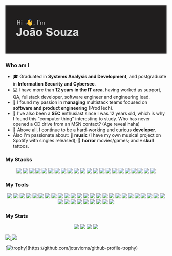 <img src="https://github.com/jotavioms/jotavioms/blob/main/header.png" />

### Who am I
- :mortar_board: Graduated in **Systems Analysis and Development**, and postgraduate in **Information Security and Cybersec**.
- :computer: I have more than **12 years in the IT area**, having worked as support, QA, fullstack developer, software engineer and engineering lead.
- :black_heart: I found my passion in **managing** multistack teams focused on **software and product engineering** (ProdTech).
- :tophat: I've also been a **SEC** enthusiast since I was 12 years old, which is why I found this "computer thing" interesting to study. Who has never opened a CD drive from an MSN contact? (Age reveal haha)
- :rocket: Above all, I continue to be a hard-working and curious **developer**. 
- Also I'm passionate about: :musical_note: **music** (I have my own musical project on Spotify with singles released); :ghost: **horror** movies/games; and :skull: **skull** tattoos. 

### My Stacks
<p align="center">
 <img src="https://img.shields.io/badge/-HTML5-E34F26?style=flat-square&logo=html5&logoColor=white"/
 <img src="https://img.shields.io/badge/-CSS3-1572B6?style=flat-square&logo=css3"/>
 <img src="https://img.shields.io/badge/-JavaScript-black?style=flat-square&logo=javascript"/>
 <img src="https://img.shields.io/badge/-Nodejs-black?style=flat-square&logo=Node.js"/>
 <img src="https://img.shields.io/badge/PHP-00599C?style=flat-square&logo=php&logoColor=white"/>
 <img src="https://img.shields.io/badge/-Python-black?style=flat-square&logo=python"/>
 <img src="https://img.shields.io/badge/-Ruby-black?style=flat-square&logo=ruby"/>
 <img src="https://img.shields.io/badge/-java-E34A86?style=flat-square&logo=java"/>
 <img src="https://img.shields.io/badge/C-00599C?style=flat-square&logo=c&logoColor=white"/>
 <img src="https://img.shields.io/badge/-C++-00599C?style=flat-square&logo=c"/>
 <img src="https://img.shields.io/badge/-Bash-black?style=flat-square&logo=gnubash"/>
 <img src="https://img.shields.io/badge/-Typescript-black?style=flat-square&logo=typescript"/>
 <img src="https://img.shields.io/badge/-Shell-black?style=flat-square&logo=shell"/>
 <img src="https://img.shields.io/badge/-Bootstrap-563D7C?style=flat-square&logo=bootstrap"/>
 <img src="https://img.shields.io/badge/-JQuery-black?style=flat-square&logo=jquery"/>
 <img src="https://img.shields.io/badge/-React-black?style=flat-square&logo=react"/>
 <img src="https://img.shields.io/badge/-Redux-black?style=flat-square&logo=redux"/>
 <img src="https://img.shields.io/badge/-Ember.js-black?style=flat-square&logo=emberdotjs"/>
 <img src="https://img.shields.io/badge/-Angular-black?style=flat-square&logo=angular"/>
 <img src="https://img.shields.io/badge/-Formik-black?style=flat-square&logo=formik"/>
 <img src="https://img.shields.io/badge/-Jest-black?style=flat-square&logo=jest"/>
 <img src="https://img.shields.io/badge/-Selenium-black?style=flat-square&logo=selenium"/>
 <img src="https://img.shields.io/badge/-Wordpress-black?style=flat-square&logo=wordpress"/>
</p>

 ### My Tools
<p align="center">
 <img src="https://img.shields.io/badge/-Git-black?style=flat-square&logo=git"/>
 <img src="https://img.shields.io/badge/-GitHub-black?style=flat-square&logo=github"/>
 <img src="https://img.shields.io/badge/-Bower-black?style=flat-square&logo=bower"/>
 <img src="https://img.shields.io/badge/-Yarn-black?style=flat-square&logo=yarn"/>
 <img src="https://img.shields.io/badge/-Webpack-black?style=flat-square&logo=webpack"/>
 <img src="https://img.shields.io/badge/-Gulp-black?style=flat-square&logo=gulp"/>
 <img src="https://img.shields.io/badge/-Homebrew-black?style=flat-square&logo=homebrew"/>
 <img src="https://img.shields.io/badge/-NPM-black?style=flat-square&logo=npm"/>
 <img src="https://img.shields.io/badge/-NVM-black?style=flat-square&logo=nvm"/>
 <img src="https://img.shields.io/badge/-CircleCI-black?style=flat-square&logo=circleci"/>
 <img src="https://img.shields.io/badge/-Netlify-black?style=flat-square&logo=netlify"/>
 <img src="https://img.shields.io/badge/-MySQL-black?style=flat-square&logo=mysql"/>
 <img src="https://img.shields.io/badge/PostgreSQL--black?style=flat-square&logo=postgresql"/>
 <img src="https://img.shields.io/badge/-MariaDB-black?style=flat-square&logo=mariadb"/>
 <img src="https://img.shields.io/badge/-GraphQL-black?style=flat-square&logo=graphql"/>
 <img src="https://img.shields.io/badge/-Postman-black?style=flat-square&logo=postman"/>
 <img src="https://img.shields.io/badge/-Swagger-black?style=flat-square&logo=swagger"/>
 <img src="https://img.shields.io/badge/-Apps Script-black?style=flat-square&logo=googleappsscript"/>
 <img src="https://img.shields.io/badge/-Analytics-black?style=flat-square&logo=googleanalytics"/>
 <img src="https://img.shields.io/badge/-GTM-black?style=flat-square&logo=googletagmanager"/>
 <img src="https://img.shields.io/badge/-Hotjar-black?style=flat-square&logo=hotjar"/>
 <img src="https://img.shields.io/badge/-Lighthouse-black?style=flat-square&logo=lighthouse"/>
 <img src="https://img.shields.io/badge/-Kibana-black?style=flat-square&logo=kibana"/>
 <img src="https://img.shields.io/badge/-SonarCloud-black?style=flat-square&logo=sonarcloud"/>
 <img src="https://img.shields.io/badge/-Debian-black?style=flat-square&logo=debian"/>
 <img src="https://img.shields.io/badge/-Kali-black?style=flat-square&logo=kalilinux"/>
 <img src="https://img.shields.io/badge/-Ubuntu-black?style=flat-square&logo=ubuntu"/>
 <img src="https://img.shields.io/badge/-Burp Suite-black?style=flat-square&logo=burpsuite"/>
 <img src="https://img.shields.io/badge/-Metasploit Framework-black?style=flat-square&logo=metasploit"/>
 <img src="https://img.shields.io/badge/-Wireshark-black?style=flat-square&logo=wireshark"/>
 <img src="https://img.shields.io/badge/-Excalidraw-black?style=flat-square&logo=excalidraw"/>
 <img src="https://img.shields.io/badge/-Figma-black?style=flat-square&logo=figma"/>
 <img src="https://img.shields.io/badge/-Notion-black?style=flat-square&logo=notion"/>
 <img src="https://img.shields.io/badge/-Jira-black?style=flat-square&logo=jirasoftware"/>
</p>

### My Stats
<p align="center">
 <img src="https://badges.pufler.dev/visits/jotavioms/jotavioms"/> 
 <img src="https://badges.pufler.dev/years/jotavioms"/>
 <img src="https://badges.pufler.dev/repos/jotavioms"/>
 <img src="https://badges.pufler.dev/commits/monthly/jotavioms" />
</p

<p align="center">
 <a href="https://github.com/anuraghazra/github-readme-stats">
   <img height=180 align="auto" src="https://github-readme-stats.vercel.app/api?username=jotavioms&show_icons=true&theme=dark" />
 </a>
 <a href="https://github.com/anuraghazra/github-readme-stats">
   <img height=180 align="auto" src="https://github-readme-stats.vercel.app/api/top-langs/?username=jotavioms&theme=dark&layout=compact&langs_count=8&card_width=300" />
 </a>
</p>

[![trophy](https://github-profile-trophy.vercel.app/?username=jotavioms&theme=onedark&rank=-C,-B,-?)](https://github.com/jotavioms/github-profile-trophy)



